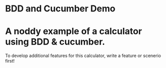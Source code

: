 BDD and Cucumber Demo
=====================

# A noddy example of a calculator using BDD &amp; cucumber.

To develop additional features for this calculator, write a feature or scenerio first! 
